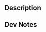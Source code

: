 ## Description
<!--- Provide a general summary of your commits using [semantic commit](https://www.conventionalcommits.org/en/v1.0.0/), easy to read and can be copied into the text area upon squash/merge -->
<!--- Describe your changes in detail -->

## Dev Notes
<!--- Any technical development notes, considerations, concerns that would be beneficial for the reviewers -->
